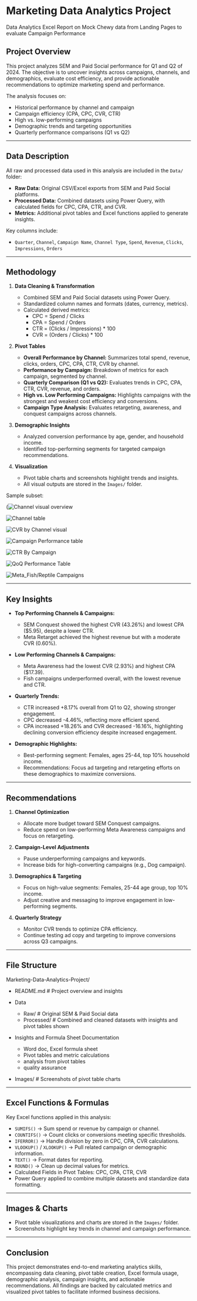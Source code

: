 # Marketing Data Analytics Project
Data Analytics Excel Report on Mock Chewy data from Landing Pages to evaluate Campaign Performance

## Project Overview
This project analyzes SEM and Paid Social performance for Q1 and Q2 of 2024. The objective is to uncover insights across campaigns, channels, and demographics, evaluate cost efficiency, and provide actionable recommendations to optimize marketing spend and performance.

The analysis focuses on:
- Historical performance by channel and campaign
- Campaign efficiency (CPA, CPC, CVR, CTR)
- High vs. low-performing campaigns
- Demographic trends and targeting opportunities
- Quarterly performance comparisons (Q1 vs Q2)

---

## Data Description
All raw and processed data used in this analysis are included in the `Data/` folder:

- **Raw Data:** Original CSV/Excel exports from SEM and Paid Social platforms.
- **Processed Data:** Combined datasets using Power Query, with calculated fields for CPC, CPA, CTR, and CVR.
- **Metrics:** Additional pivot tables and Excel functions applied to generate insights.

Key columns include:
- `Quarter`, `Channel`, `Campaign Name`, `Channel Type`, `Spend`, `Revenue`, `Clicks`, `Impressions`, `Orders`

---

## Methodology

1. **Data Cleaning & Transformation**
   - Combined SEM and Paid Social datasets using Power Query.
   - Standardized column names and formats (dates, currency, metrics).
   - Calculated derived metrics:  
     - CPC = Spend / Clicks  
     - CPA = Spend / Orders  
     - CTR = (Clicks / Impressions) * 100  
     - CVR = (Orders / Clicks) * 100

2. **Pivot Tables**
   - **Overall Performance by Channel:** Summarizes total spend, revenue, clicks, orders, CPC, CPA, CTR, CVR by channel.
   - **Performance by Campaign:** Breakdown of metrics for each campaign, segmented by channel.
   - **Quarterly Comparison (Q1 vs Q2):** Evaluates trends in CPC, CPA, CTR, CVR, revenue, and orders.
   - **High vs. Low Performing Campaigns:** Highlights campaigns with the strongest and weakest cost efficiency and conversions.
   - **Campaign Type Analysis:** Evaluates retargeting, awareness, and conquest campaigns across channels.

3. **Demographic Insights**
   - Analyzed conversion performance by age, gender, and household income.
   - Identified top-performing segments for targeted campaign recommendations.

4. **Visualization**
   - Pivot table charts and screenshots highlight trends and insights.
   - All visual outputs are stored in the `Images/` folder.

Sample subset:

(![Channel visual overview](Images_and_Screenshots/Channel_Overview_EDA.png)

![Channel table](Images_and_Screenshots/Channel_overall_performance.png)

![CVR by Channel visual](Images_and_Screenshots/CVR_BY_Channel.png)

![Campaign Performance table](Images_and_Screenshots/Q1vsQ2_Channel_Type_performance.png)

![CTR By Campaign](Images_and_Screenshots/CTR_BY_Channel.png)

![QoQ Performance Table](Images_and_Screenshots/QoQ_Performance.png)

![Meta_Fish/Reptile Campaigns](Images_and_Screenshots/Meta_Reptile_Campaigns.png)

---

## Key Insights

- **Top Performing Channels & Campaigns:**
  - SEM Conquest showed the highest CVR (43.26%) and lowest CPA ($5.95), despite a lower CTR.
  - Meta Retarget achieved the highest revenue but with a moderate CVR (0.60%).
  
- **Low Performing Channels & Campaigns:**
  - Meta Awareness had the lowest CVR (2.93%) and highest CPA ($17.39).
  - Fish campaigns underperformed overall, with the lowest revenue and CTR.

- **Quarterly Trends:**
  - CTR increased +8.17% overall from Q1 to Q2, showing stronger engagement.
  - CPC decreased -4.46%, reflecting more efficient spend.
  - CPA increased +18.26% and CVR decreased -16.16%, highlighting declining conversion efficiency despite increased engagement.

- **Demographic Highlights:**
  - Best-performing segment: Females, ages 25-44, top 10% household income.
  - Recommendations: Focus ad targeting and retargeting efforts on these demographics to maximize conversions.

---

## Recommendations

1. **Channel Optimization**
   - Allocate more budget toward SEM Conquest campaigns.
   - Reduce spend on low-performing Meta Awareness campaigns and focus on retargeting.

2. **Campaign-Level Adjustments**
   - Pause underperforming campaigns and keywords.
   - Increase bids for high-converting campaigns (e.g., Dog campaign).

3. **Demographics & Targeting**
   - Focus on high-value segments: Females, 25-44 age group, top 10% income.
   - Adjust creative and messaging to improve engagement in low-performing segments.

4. **Quarterly Strategy**
   - Monitor CVR trends to optimize CPA efficiency.
   - Continue testing ad copy and targeting to improve conversions across Q3 campaigns.

---

## File Structure
Marketing-Data-Analytics-Project/
-  README.md # Project overview and insights
- Data
     - Raw/ # Original SEM & Paid Social data
     -  Processed/ # Combined and cleaned datasets with insights and pivot tables shown 
       
- Insights and Formula Sheet Documentation 
    - Word doc, Excel formula sheet
    - Pivot tables and metric calculations
    - analysis from pivot tables
    - quality assurance
      
- Images/ # Screenshots of pivot table charts

---

## Excel Functions & Formulas

Key Excel functions applied in this analysis:

- `SUMIFS()` → Sum spend or revenue by campaign or channel.
- `COUNTIFS()` → Count clicks or conversions meeting specific thresholds.
- `IFERROR()` → Handle division by zero in CPC, CPA, CVR calculations.
- `VLOOKUP()` / `XLOOKUP()` → Pull related campaign or demographic information.
- `TEXT()` → Format dates for reporting.
- `ROUND()` → Clean up decimal values for metrics.
- Calculated Fields in Pivot Tables: CPC, CPA, CTR, CVR
- Power Query applied to combine multiple datasets and standardize data formatting.

---

## Images & Charts

- Pivot table visualizations and charts are stored in the `Images/` folder.
- Screenshots highlight key trends in channel and campaign performance.

---

## Conclusion

This project demonstrates end-to-end marketing analytics skills, encompassing data cleaning, pivot table creation, Excel formula usage, demographic analysis, campaign insights, and actionable recommendations. All findings are backed by calculated metrics and visualized pivot tables to facilitate informed business decisions.

